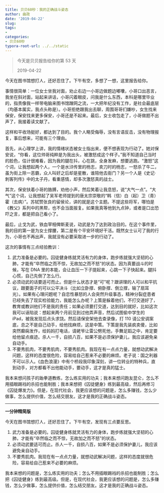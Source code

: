 ```yaml
---
title: 贝贝60秒：我的正确战斗姿态
author: 曲政
date: '2019-04-22'
slug: 
tags:
- 
categories:
- 贝贝60秒
typora-root-url: ../../static
---
```


>   今天是贝贝报告给你的第 53 天
>
>   2019-04-22

今天在图书馆想打人，还好忍住了。下午有空，多想了一想，这里报告给你。

事情很简单：一位女士坐我对面，劝止右边一小哥边做题边嘟囔，小哥口出恶言，我坐在斜对面，站起来讲话，小哥闪着眼皮，问我是什么东西，本科是哪里毕业的，指责像我一样带电脑来图书馆蹭网之流，一大把年纪没有工作，是社会最底层（均基本属实，我点头称是）。小哥拒绝跟我出去聊，周围哥哥们嫌吵，女生找来保安，保安找来更多保安，小哥还是不起来。最后，女士收包走了，小哥做题不出声了，我接着读文献了。

这样和平收场挺好，都达到了目的。我个人略受侮辱，没有言语反击，没有物理报复，事后想来，可能有三个理由。

首先，从心理学上讲，我的情绪状态被女士指出来，便不想表现为行动了。她对保安说，“你看，这位帅哥纯粹是为我出头，被激怒成这个样子。”我不知道自己当时的脸色，估计很难看，因为我的腿在抖，心在跳，全身发麻，想要逃跑。“激怒”这个词，让我想起两个人，一个是水浒传里的杨志，卖刀时的杨志，一怒杀了牛二，虽为街上除一恶霸，众人叫好之后却是星散，谁陪他去衙门？另一个人是《史记·刺客列传》中的太子丹，看重感情，却多次激怒真的战士。

其次，保安扶着小哥的胳膊，劝他小声，然后笑着让我息怒，说“大气一点”。“大气”这个词，让我想起了吴军老师提到的唐太宗崇敬的“韩（信）白（起）卫（青）霍（去病）”。苏轼赞张良的留侯论，讲的就是这个主题。不提这些将军，哪怕是《教父》系列中的黑帮，也不会当面报复。如果我真等他到九点钟，或者是口出恐吓之言，都是把自己看小了。

最后，止戈为武，铁血宰相俾斯麦说，动武是为了达到政治目的。在这个事件里，我的目的第一是为女士撑腰，第二是有个平安环境好干活。既然女士认可了我的行为，小哥也不再出声，我就没有必要采取进一步的行动了。

这次的事情有三点经验教训：

1.  武力准备是必要的。囚徒健身练就灵活有力的身体，跑步练就强大坚韧的心肺，才能有“卒然临之而不惊，无故加之而不怒”的状态。因为真要战斗的时候，写在 DNA 里的本能，会让血压一下子提起来，心跳一下子快起来。腿抖心慌，自己先倒了怎么行。
2.  必须动武的话要适可而止。但是什么状态才是“可”呢？跟讲理的人可以和平抗议，跟要面子的可以公平决斗（比如立卧撑、俯卧撑、倒立撑，输了扇耳光）。如果有心理问题呢？自恋性暴怒的人会突然升级事态，精神分裂症患者已经失去了现实检验能力，我能怎么办呢？上策是躲着他们，不打交道好了，教育或教训他们不是我的责任；如果必须要打交道，达到目的就好，比如这次我可以诬陷说：想起来两个月前见到过他弄声音，然后试图偷中学生的 iPad，被我发现后点头求饶。然后请保安架他去查录像，打 110 请公安调案底，总之不是自己动手，给他找麻烦，这是中策。下策是我先装疯卖傻，比如突然癫痫发作，给妈妈打电话，请姥爷让雷公劈死他，手舞足蹈之中，肯定要给他留点痕迹。杀人一千，自损八百，如果不是必须保护妻儿，我应该避免亲自动手。
3.  不要秀肌肉，不要秀肌肉，不要秀肌肉。我现在有一点点力量，就想动武解决问题，这样的态度很危险，容易给自己惹来不必要的麻烦。老子说：国之利器不可以示人。《血色浪漫》中有个桥段我印象深刻，讲一位转业的特种兵，直到动手，对方都看不出他能动手，要动手，这才是真的猛士。

我本来想问孩子的跆拳道教练，怎么练实用的功夫；我本来想问跑友昆仑，怎么不用插眼踢裆的杀招也能制胜；我本来想把《囚徒健身》练到最高级，然后再修习《囚徒爆发力》。但是，在现代社会，我更应该想的问题是，怎么多赚钱，怎么少做事，怎么提供价值，怎么结交朋友。这才是我的正确战斗姿态。

------

**一分钟精简版**

今天在图书馆想打人，还好忍住了。下午有空，发现有三点要反思。

1.  武力准备是必要的。囚徒健身练就灵活有力的身体，跑步练就强大坚韧的心肺，才能有“卒然临之而不惊，无故加之而不怒”的状态。
2.  必须动武要适可而止。杀人一千，自损八百，如果不是必须保护妻儿，我应该避免亲自动手。
3.  不要秀肌肉。我现在有一点点力量，就想动武解决问题，这样的态度就很危险，容易给自己惹来不必要的麻烦。

我本来想的问题是，怎么练实用的功夫；怎么不用插眼踢裆的杀招也能制胜；怎么把《囚徒健身》练到最高级。但是，在现代社会，我更应该想的问题是，怎么多赚钱，怎么少做事，怎么提供价值，怎么结交朋友。这才是我的正确战斗姿态。




